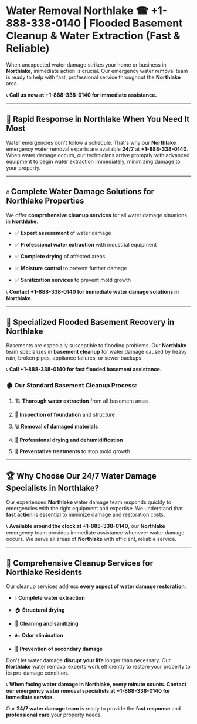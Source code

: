 # Water Removal Northlake ☎ +1-888-338-0140 | Flooded Basement Cleanup & Water Extraction (Fast & Reliable)

When unexpected water damage strikes your home or business in **Northlake**, immediate action is crucial. Our emergency water removal team is ready to help with fast, professional service throughout the **Northlake** area. 

📞 **Call us now at +1-888-338-0140 for immediate assistance.**
---
## 🚀 Rapid Response in Northlake When You Need It Most
Water emergencies don't follow a schedule. That's why our **Northlake** emergency water removal experts are available **24/7** at **+1-888-338-0140**. When water damage occurs, our technicians arrive promptly with advanced equipment to begin water extraction immediately, minimizing damage to your property.
---
## 💧 Complete Water Damage Solutions for Northlake Properties
We offer **comprehensive cleanup services** for all water damage situations in **Northlake**:
- ✅ **Expert assessment** of water damage  
- ✅ **Professional water extraction** with industrial equipment  
- ✅ **Complete drying** of affected areas  
- ✅ **Moisture control** to prevent further damage  
- ✅ **Sanitization services** to prevent mold growth  
📞 **Contact +1-888-338-0140 for immediate water damage solutions in Northlake.**
---
## 🌊 Specialized Flooded Basement Recovery in Northlake
Basements are especially susceptible to flooding problems. Our **Northlake** team specializes in **basement cleanup** for water damage caused by heavy rain, broken pipes, appliance failures, or sewer backups. 
📞 **Call +1-888-338-0140 for fast flooded basement assistance.**
### 🏚️ Our Standard Basement Cleanup Process:
1. 🏗️ **Thorough water extraction** from all basement areas  
2. 🔎 **Inspection of foundation** and structure  
3. 🗑️ **Removal of damaged materials**  
4. 💨 **Professional drying and dehumidification**  
5. 🚫 **Preventative treatments** to stop mold growth  
---
## 🏆 Why Choose Our 24/7 Water Damage Specialists in Northlake?
Our experienced **Northlake** water damage team responds quickly to emergencies with the right equipment and expertise. We understand that **fast action** is essential to minimize damage and restoration costs.
📞 **Available around the clock at +1-888-338-0140**, our **Northlake** emergency team provides immediate assistance whenever water damage occurs. We serve all areas of **Northlake** with efficient, reliable service.
---
## 🧹 Comprehensive Cleanup Services for Northlake Residents
Our cleanup services address **every aspect of water damage restoration**:
- 💧 **Complete water extraction**  
- 🏠 **Structural drying**  
- 🧼 **Cleaning and sanitizing**  
- 🌬️ **Odor elimination**  
- 🚫 **Prevention of secondary damage**  
Don't let water damage **disrupt your life** longer than necessary. Our **Northlake** water removal experts work efficiently to restore your property to its pre-damage condition.
📞 **When facing water damage in Northlake, every minute counts. Contact our emergency water removal specialists at +1-888-338-0140 for immediate service.**
Our **24/7 water damage team** is ready to provide the **fast response** and **professional care** your property needs.
